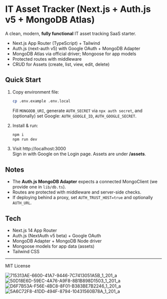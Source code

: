 # IT Asset Tracker (Next.js + Auth.js v5 + MongoDB Atlas)

A clean, modern, **fully functional** IT asset tracking SaaS starter.
- Next.js App Router (TypeScript) + Tailwind
- Auth.js (next-auth v5) with Google OAuth + MongoDB Adapter
- MongoDB Atlas via official driver; Mongoose for app models
- Protected routes with middleware
- CRUD for Assets (create, list, view, edit, delete)

## Quick Start
1) Copy environment file:  
   ```bash
   cp .env.example .env.local
   ```
   Fill `MONGODB_URI`, generate `AUTH_SECRET` via `npx auth secret`, and (optionally) set Google:
   `AUTH_GOOGLE_ID`, `AUTH_GOOGLE_SECRET`.

2) Install & run:
   ```bash
   npm i
   npm run dev
   ```

3) Visit http://localhost:3000  
   Sign in with Google on the Login page. Assets are under **/assets**.

## Notes
- The **Auth.js MongoDB Adapter** expects a connected MongoClient (we provide one in `lib/db.ts`).
- Routes are protected with middleware and server-side checks.
- If deploying behind a proxy, set `AUTH_TRUST_HOST=true` and optionally `AUTH_URL`.

## Tech
- Next.js 14 App Router
- Auth.js (NextAuth v5 beta) + Google OAuth
- MongoDB Adapter + MongoDB Node driver
- Mongoose models for app data (assets)
- Tailwind CSS

---

MIT License

![715313AE-6600-41A7-9446-7C7413051A5B_1_201_a](https://github.com/user-attachments/assets/62b7ed14-091d-4482-bab5-4555cce20eb2)
![50D18E6D-59EC-4A76-A9F8-8B1B898D1503_1_201_a](https://github.com/user-attachments/assets/ebd745d3-0547-4a61-8680-f75fe454c670)
![D6F7B53A-F56E-4BC8-8F01-B383BE7B2246_1_201_a](https://github.com/user-attachments/assets/97aff9c3-3668-48a2-b4c8-97b55c30ab9a)
![5A6C72F8-41DD-494F-8794-10431560B78A_1_201_a](https://github.com/user-attachments/assets/cfdd8478-15de-45c3-b582-69cbb03bfee9)

